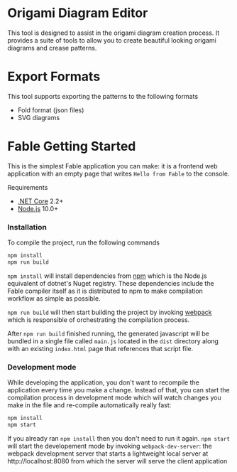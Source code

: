 # Origami Diagram Editor

This tool is designed to assist in the origami diagram creation process. It provides a suite of tools to allow you to create beautiful looking origami diagrams and crease patterns.

# Export Formats

This tool supports exporting the patterns to the following formats

* Fold format (json files)
* SVG diagrams

# Fable Getting Started

This is the simplest Fable application you can make: it is a frontend web application with an empty page that writes `Hello from Fable` to the console.

Requirements

 - [.NET Core](https://www.microsoft.com/net/download) 2.2+
 - [Node.js](https://nodejs.org/en/) 10.0+

### Installation

To compile the project, run the following commands

```bash
npm install
npm run build
```
`npm install` will install dependencies from [npm](https://www.npmjs.com/) which is the Node.js equivalent of dotnet's Nuget registry. These dependencies include the Fable compiler itself as it is distributed to npm to make compilation workflow as simple as possible.

`npm run build` will then start building the project by invoking [webpack](https://webpack.js.org/) which is responsible of orchestrating the compilation process.

After `npm run build` finished running, the generated javascript will be bundled in a single file called `main.js` located in the `dist` directory along with an existing `index.html` page that references that script file.

### Development mode

While developing the application, you don't want to recompile the application every time you make a change. Instead of that, you can start the compilation process in development mode which will watch changes you make in the file and re-compile automatically really fast:
```bash
npm install
npm start
```

If you already ran `npm install` then you don't need to run it again. `npm start` will start the developement mode by invoking `webpack-dev-server`: the webpack development server that starts a lightweight local server at http://localhost:8080 from which the server will serve the client application
